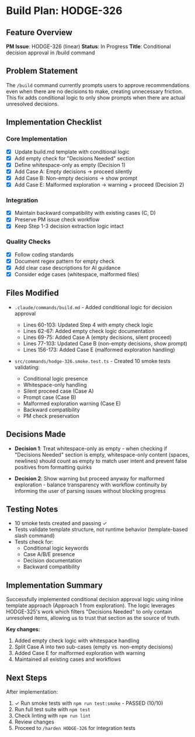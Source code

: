 # Build Plan: HODGE-326

## Feature Overview
**PM Issue**: HODGE-326 (linear)
**Status**: In Progress
**Title**: Conditional decision approval in /build command

## Problem Statement
The `/build` command currently prompts users to approve recommendations even when there are no decisions to make, creating unnecessary friction. This fix adds conditional logic to only show prompts when there are actual unresolved decisions.

## Implementation Checklist

### Core Implementation
- [x] Update build.md template with conditional logic
- [x] Add empty check for "Decisions Needed" section
- [x] Define whitespace-only as empty (Decision 1)
- [x] Add Case A: Empty decisions → proceed silently
- [x] Add Case B: Non-empty decisions → show prompt
- [x] Add Case E: Malformed exploration → warning + proceed (Decision 2)

### Integration
- [x] Maintain backward compatibility with existing cases (C, D)
- [x] Preserve PM issue check workflow
- [x] Keep Step 1-3 decision extraction logic intact

### Quality Checks
- [x] Follow coding standards
- [x] Document regex pattern for empty check
- [x] Add clear case descriptions for AI guidance
- [x] Consider edge cases (whitespace, malformed files)

## Files Modified
- `.claude/commands/build.md` - Added conditional logic for decision approval
  - Lines 60-103: Updated Step 4 with empty check logic
  - Lines 62-67: Added empty check logic documentation
  - Lines 69-75: Added Case A (empty decisions, silent proceed)
  - Lines 77-103: Updated Case B (non-empty decisions, show prompt)
  - Lines 156-173: Added Case E (malformed exploration handling)

- `src/commands/hodge-326.smoke.test.ts` - Created 10 smoke tests validating:
  - Conditional logic presence
  - Whitespace-only handling
  - Silent proceed case (Case A)
  - Prompt case (Case B)
  - Malformed exploration warning (Case E)
  - Backward compatibility
  - PM check preservation

## Decisions Made
- **Decision 1**: Treat whitespace-only as empty - when checking if "Decisions Needed" section is empty, whitespace-only content (spaces, newlines) should count as empty to match user intent and prevent false positives from formatting quirks

- **Decision 2**: Show warning but proceed anyway for malformed exploration - balance transparency with workflow continuity by informing the user of parsing issues without blocking progress

## Testing Notes
- 10 smoke tests created and passing ✓
- Tests validate template structure, not runtime behavior (template-based slash command)
- Tests check for:
  - Conditional logic keywords
  - Case A/B/E presence
  - Decision documentation
  - Backward compatibility

## Implementation Summary
Successfully implemented conditional decision approval logic using inline template approach (Approach 1 from exploration). The logic leverages HODGE-325's work which filters "Decisions Needed" to only contain unresolved items, allowing us to trust that section as the source of truth.

**Key changes:**
1. Added empty check logic with whitespace handling
2. Split Case A into two sub-cases (empty vs. non-empty decisions)
3. Added Case E for malformed exploration with warning
4. Maintained all existing cases and workflows

## Next Steps
After implementation:
1. ✓ Run smoke tests with `npm run test:smoke` - PASSED (10/10)
2. Run full test suite with `npm test`
3. Check linting with `npm run lint`
4. Review changes
5. Proceed to `/harden HODGE-326` for integration tests
